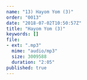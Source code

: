 ```yaml
---
name: "13) Hayom Yom (3)"
order: "0013"
date: "2018-07-02T10:50:57Z"
title: "Hayom Yom (3)"
keywords: []
file:
- ext: ".mp3"
  mime: "audio/mp3"
  size: 3009588
  duration: "2:05"
published: true
---
```

